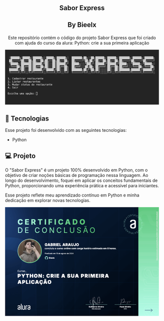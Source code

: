<h2 align = "center"> Sabor Express <h2> <p align = "center"> By Bieelx </p> </h2>


<p align = "center">
Este repositório contém o código do projeto Sabor Express que foi criado com ajuda do curso da alura: Python: crie a sua primeira aplicação<br/>
</p>

<p align = "center">
<img alt="Tela inicial" src="projeto_final.png" widgth = "100%">
</p>

## 🚀 Tecnologias

Esse projeto foi desenvolvido com as seguintes tecnologias:
- Python

## 💻 Projeto
<p>O "Sabor Express" é um projeto 100% desenvolvido em Python, com o objetivo de criar noções básicas de programação nessa linguagem. Ao longo do desenvolvimento, foquei em aplicar os conceitos fundamentais de Python, proporcionando uma experiência prática e acessível para iniciantes.

Esse projeto reflete meu aprendizado contínuo em Python e minha dedicação em explorar novas tecnologias.<p>

<p align = "center">
<img alt="Certificado" src="./certificado.png" widgth = "100%">
</p>
